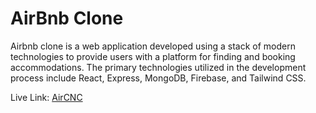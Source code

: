 
# AirBnb Clone

Airbnb clone is a web application developed using a stack of modern technologies to provide users with a platform for finding and booking accommodations. The primary technologies utilized in the development process include React, Express, MongoDB, Firebase, and Tailwind CSS.

Live Link: [AirCNC](https://airbnb-clone-a7dd1.web.app/)
